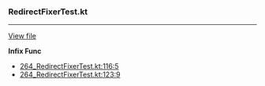 ### RedirectFixerTest.kt
---
[View file](../../precision_analyzed/264_RedirectFixerTest.kt)

**Infix Func**

 - [264_RedirectFixerTest.kt:116:5](../../precision_analyzed/264_RedirectFixerTest.kt#L116)
 - [264_RedirectFixerTest.kt:123:9](../../precision_analyzed/264_RedirectFixerTest.kt#L123)
